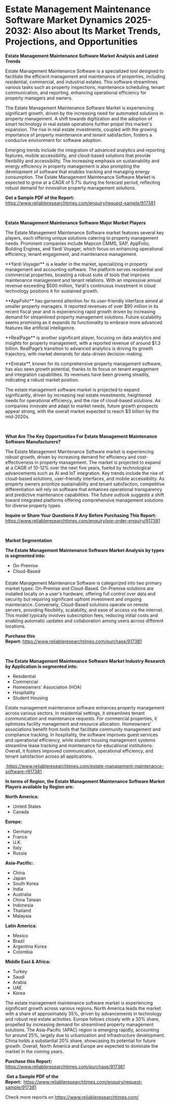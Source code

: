 <p><h1>Estate Management Maintenance Software Market Dynamics 2025-2032: Also about Its Market Trends, Projections, and Opportunities</h1></p><p><strong>Estate Management Maintenance Software Market Analysis and Latest Trends</strong></p>
<p><p>Estate Management Maintenance Software is a specialized tool designed to facilitate the efficient management and maintenance of properties, including residential, commercial, and industrial estates. This software streamlines various tasks such as property inspections, maintenance scheduling, tenant communication, and reporting, enhancing operational efficiency for property managers and owners.</p><p>The Estate Management Maintenance Software Market is experiencing significant growth, driven by the increasing need for automated solutions in property management. A shift towards digitization and the adoption of smart technology in real estate operations further propel this market's expansion. The rise in real estate investments, coupled with the growing importance of property maintenance and tenant satisfaction, fosters a conducive environment for software adoption.</p><p>Emerging trends include the integration of advanced analytics and reporting features, mobile accessibility, and cloud-based solutions that provide flexibility and accessibility. The increasing emphasis on sustainability and energy efficiency in property management is also prompting the development of software that enables tracking and managing energy consumption. The Estate Management Maintenance Software Market is expected to grow at a CAGR of 5.7% during the forecast period, reflecting robust demand for innovative property management solutions.</p></p>
<p><strong>Get a Sample PDF of the Report:&nbsp;</strong> <a href="https://www.reliableresearchtimes.com/enquiry/request-sample/917381?utm_campaign=2892&utm_medium=2&utm_source=Github&utm_content=ia&utm_term=07032025&utm_id=estate-management-maintenance-software">https://www.reliableresearchtimes.com/enquiry/request-sample/917381</a></p>
<p>&nbsp;</p>
<p><strong>Estate Management Maintenance Software Major Market Players</strong></p>
<p><p>The Estate Management Maintenance Software market features several key players, each offering unique solutions catering to property management needs. Prominent companies include Mapcon CMMS, SAP, AppFolio, Building Engines, and Yardi Voyager, which focus on enhancing operational efficiency, tenant engagement, and maintenance management.</p><p>**Yardi Voyager** is a leader in the market, specializing in property management and accounting software. The platform serves residential and commercial properties, boasting a robust suite of tools that improves maintenance management and tenant relations. With an impressive annual revenue exceeding $500 million, Yardi's continuous investment in cloud technology positions it for sustained growth.</p><p>**AppFolio** has garnered attention for its user-friendly interface aimed at smaller property managers. It reported revenues of over $90 million in its recent fiscal year and is experiencing rapid growth driven by increasing demand for streamlined property management solutions. Future scalability seems promising as it expands its functionality to embrace more advanced features like artificial intelligence.</p><p>**RealPage** is another significant player, focusing on data analytics and insights for property management, with a reported revenue of around $1.3 billion. RealPage’s transition to advanced analytics is driving its growth trajectory, with market demands for data-driven decision-making.</p><p>**Entrata**, known for its comprehensive property management software, has also seen growth potential, thanks to its focus on tenant engagement and integration capabilities. Its revenues have been growing steadily, indicating a robust market position.</p><p>The estate management software market is projected to expand significantly, driven by increasing real estate investments, heightened needs for operational efficiency, and the rise of cloud-based solutions. As companies innovate and adapt to market needs, future growth prospects appear strong, with the overall market expected to reach $3 billion by the mid-2020s.</p></p>
<p>&nbsp;</p>
<p><strong>What Are The Key Opportunities For Estate Management Maintenance Software Manufacturers?</strong></p>
<p><p>The Estate Management Maintenance Software market is experiencing robust growth, driven by increasing demand for efficiency and cost-effectiveness in property management. The market is projected to expand at a CAGR of 10-12% over the next five years, fueled by technological advancements such as AI and IoT integration. Key trends include the rise of cloud-based solutions, user-friendly interfaces, and mobile accessibility. As property owners prioritize sustainability and tenant satisfaction, competitive differentiation will rely on software that enhances operational transparency and predictive maintenance capabilities. The future outlook suggests a shift toward integrated platforms offering comprehensive management solutions for diverse property types.</p></p>
<p><strong>Inquire or Share Your Questions If Any Before Purchasing This Report:</strong> <a href="https://www.reliableresearchtimes.com/enquiry/pre-order-enquiry/917381?utm_campaign=2892&utm_medium=2&utm_source=Github&utm_content=ia&utm_term=07032025&utm_id=estate-management-maintenance-software">https://www.reliableresearchtimes.com/enquiry/pre-order-enquiry/917381</a></p>
<p>&nbsp;</p>
<p><strong>Market Segmentation</strong></p>
<p><strong>The Estate Management Maintenance Software Market Analysis by types is segmented into:</strong></p>
<p><ul><li>On-Premise</li><li>Cloud-Based</li></ul></p>
<p><p>Estate Management Maintenance Software is categorized into two primary market types: On-Premise and Cloud-Based. On-Premise solutions are installed locally on a user's hardware, offering full control over data and security but requiring significant upfront investment and ongoing maintenance. Conversely, Cloud-Based solutions operate on remote servers, providing flexibility, scalability, and ease of access via the internet. This model typically involves subscription fees, reducing initial costs and enabling automatic updates and collaboration among users across different locations.</p></p>
<p><strong>Purchase this Report:&nbsp;</strong><a href="https://www.reliableresearchtimes.com/purchase/917381?utm_campaign=2892&utm_medium=2&utm_source=Github&utm_content=ia&utm_term=07032025&utm_id=estate-management-maintenance-software">https://www.reliableresearchtimes.com/purchase/917381</a></p>
<p>&nbsp;</p>
<p><strong>The Estate Management Maintenance Software Market Industry Research by Application is segmented into:</strong></p>
<p><ul><li>Residential</li><li>Commercial</li><li>Homeowners’ Association (HOA)</li><li>Hospitality</li><li>Student Housing</li></ul></p>
<p><p>Estate management maintenance software enhances property management across various sectors. In residential settings, it streamlines tenant communication and maintenance requests. For commercial properties, it optimizes facility management and resource allocation. Homeowners’ associations benefit from tools that facilitate community management and compliance tracking. In hospitality, the software improves guest services and operational efficiency, while student housing management systems streamline lease tracking and maintenance for educational institutions. Overall, it fosters improved communication, operational efficiency, and tenant satisfaction across all applications.</p></p>
<p><a href="https://www.reliableresearchtimes.com/estate-management-maintenance-software-r917381?utm_campaign=2892&utm_medium=2&utm_source=Github&utm_content=ia&utm_term=07032025&utm_id=estate-management-maintenance-software">&nbsp;https://www.reliableresearchtimes.com/estate-management-maintenance-software-r917381</a></p>
<p><strong>In terms of Region, the Estate Management Maintenance Software Market Players available by Region are:</strong></p>
<p>
    <p> <strong> North America: </strong>
        <ul>
            <li>United States</li>
            <li>Canada</li>
        </ul>
        </p> 
    <p> <strong> Europe: </strong>
        <ul>
            <li>Germany</li>
            <li>France</li>
            <li>U.K.</li>
            <li>Italy</li>
            <li>Russia</li>
        </ul>
        </p> 
    <p> <strong> Asia-Pacific: </strong>
        <ul>
            <li>China</li>
            <li>Japan</li>
            <li>South Korea</li>
            <li>India</li>
            <li>Australia</li>
            <li>China Taiwan</li>
            <li>Indonesia</li>
            <li>Thailand</li>
            <li>Malaysia</li>
        </ul>
        </p> 
    <p> <strong> Latin America: </strong>
        <ul>
            <li>Mexico</li>
            <li>Brazil</li>
            <li>Argentina Korea</li>
            <li>Colombia</li>
        </ul>
        </p> 
    <p> <strong> Middle East & Africa: </strong>
        <ul>
            <li>Turkey</li>
            <li>Saudi</li>
            <li>Arabia</li>
            <li>UAE</li>
            <li>Korea</li>
        </ul>
    </p>
    </p>
<p><p>The estate management maintenance software market is experiencing significant growth across various regions. North America leads the market with a share of approximately 35%, driven by advancements in technology and robust real estate activities. Europe follows closely with a 30% share, propelled by increasing demand for streamlined property management solutions. The Asia-Pacific (APAC) region is emerging rapidly, accounting for around 25%, largely due to urbanization and infrastructure development. China holds a substantial 20% share, showcasing its potential for future growth. Overall, North America and Europe are expected to dominate the market in the coming years.</p></p>
<p><strong>Purchase this Report: </strong><a href="https://www.reliableresearchtimes.com/purchase/917381?utm_campaign=2892&utm_medium=2&utm_source=Github&utm_content=ia&utm_term=07032025&utm_id=estate-management-maintenance-software">https://www.reliableresearchtimes.com/purchase/917381</a></p>
<p>&nbsp;<strong>Get a Sample PDF of the Report:&nbsp;&nbsp;</strong><a href="https://www.reliableresearchtimes.com/enquiry/request-sample/917381?utm_campaign=2892&utm_medium=2&utm_source=Github&utm_content=ia&utm_term=07032025&utm_id=estate-management-maintenance-software">https://www.reliableresearchtimes.com/enquiry/request-sample/917381</a></p>
<p><strong></strong></p>
<p>Check more reports on <a href="https://www.reliableresearchtimes.com/?utm_campaign=2892&utm_medium=2&utm_source=Github&utm_content=ia&utm_term=07032025&utm_id=estate-management-maintenance-software">https://www.reliableresearchtimes.com/</a></p>